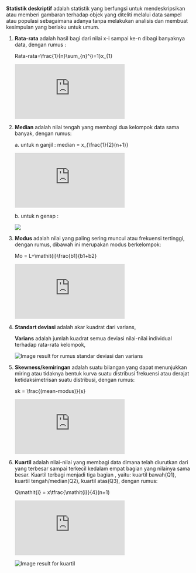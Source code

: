 **Statistik deskriptif** adalah statistik yang berfungsi untuk mendeskripsikan atau memberi gambaran terhadap objek yang diteliti melalui data sampel atau populasi sebagaimana adanya tanpa melakukan analisis dan membuat kesimpulan yang berlaku untuk umum.

1. **Rata-rata** adalah hasil bagi dari nilai x-i sampai ke-n dibagi banyaknya data, dengan rumus :

   Rata-rata=\frac{1}{n}\sum_{n}^{i=1}x_{1}

   ![img](https://latex.codecogs.com/gif.latex?Rata-rata%3D%5Cfrac%7B1%7D%7Bn%7D%5Csum_%7Bn%7D%5E%7Bi%3D1%7Dx_%7B1%7D)

2. **Median** adalah nilai tengah yang membagi dua kelompok data sama banyak, dengan rumus:

   a. untuk n ganjil :  median = x_{\frac{1}{2}(n+1)}

   ![](https://latex.codecogs.com/gif.latex?x_%7B%5Cfrac%7B1%7D%7B2%7D%28n&plus;1%29%7D)

   b. untuk n genap :

   ![](https://www.pelajaran.co.id/wp-content/uploads/2016/05/7.jpg)

3. **Modus** adalah nilai yang paling sering muncul atau frekuensi tertinggi, dengan rumus, dibawah ini merupakan modus berkelompok:

   Mo = L+\mathit{i}\frac{b1}{b1+b2}

   ![](https://latex.codecogs.com/gif.latex?Mo%20%3D%20L&plus;%5Cmathit%7Bi%7D%5Cfrac%7Bb1%7D%7Bb1&plus;b2%7D)

4. **Standart deviasi** adalah akar kuadrat dari varians, 

   **Varians** adalah jumlah kuadrat semua deviasi nilai-nilai individual terhadap rata-rata kelompok, 

   ![Image result for rumus standar deviasi dan varians](http://alekoktadinata.staff.unja.ac.id/wp-content/uploads/sites/65/2017/09/Standar-Deviasi-dan-varian-300x101.png)

5. **Skewness/kemiringan** adalah suatu bilangan yang dapat menunjukkan miring atau tidaknya bentuk kurva suatu distribusi frekuensi atau derajat ketidaksimetrisan suatu distribusi, dengan rumus:

   sk = \frac{(mean-modus)}{s}

   ![](https://latex.codecogs.com/gif.latex?sk%20%3D%20%5Cfrac%7B%28mean-modus%29%7D%7Bs%7D)

6. **Kuartil** adalah nilai-nilai yang membagi data dimana telah diurutkan dari yang terbesar sampai terkecil kedalam empat bagian yang nilainya sama besar. Kuartil terbagi menjadi tiga bagian , yaitu: kuartil bawah(Q1), kuartil tengah/median(Q2), kuartil atas(Q3), dengan rumus:

   Q\mathit{i} = x\tfrac{\mathit{i}}{4}(n+1)

   ![](https://latex.codecogs.com/gif.latex?Q%5Cmathit%7Bi%7D%20%3D%20x%5Ctfrac%7B%5Cmathit%7Bi%7D%7D%7B4%7D%28n&plus;1%29)

   ![Image result for kuartil](http://blog.ub.ac.id/yahyafahriza/files/2012/03/kuartil-gambar.jpg)

   


